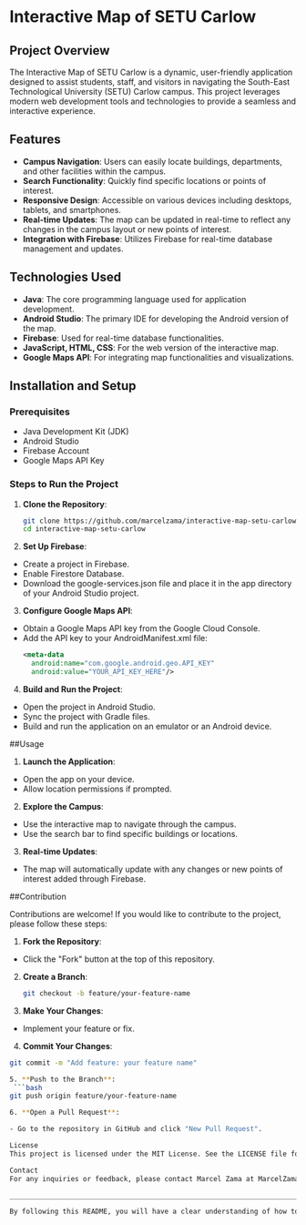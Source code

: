 # Interactive Map of SETU Carlow

## Project Overview

The Interactive Map of SETU Carlow is a dynamic, user-friendly application designed to assist students, staff, and visitors in navigating the South-East Technological University (SETU) Carlow campus. This project leverages modern web development tools and technologies to provide a seamless and interactive experience.

## Features

- **Campus Navigation**: Users can easily locate buildings, departments, and other facilities within the campus.
- **Search Functionality**: Quickly find specific locations or points of interest.
- **Responsive Design**: Accessible on various devices including desktops, tablets, and smartphones.
- **Real-time Updates**: The map can be updated in real-time to reflect any changes in the campus layout or new points of interest.
- **Integration with Firebase**: Utilizes Firebase for real-time database management and updates.

## Technologies Used

- **Java**: The core programming language used for application development.
- **Android Studio**: The primary IDE for developing the Android version of the map.
- **Firebase**: Used for real-time database functionalities.
- **JavaScript, HTML, CSS**: For the web version of the interactive map.
- **Google Maps API**: For integrating map functionalities and visualizations.

## Installation and Setup

### Prerequisites

- Java Development Kit (JDK)
- Android Studio
- Firebase Account
- Google Maps API Key

### Steps to Run the Project

1. **Clone the Repository**:
   ```bash
   git clone https://github.com/marcelzama/interactive-map-setu-carlow.git
   cd interactive-map-setu-carlow

2. **Set Up Firebase**:
- Create a project in Firebase.
- Enable Firestore Database.
- Download the google-services.json file and place it in the app directory of your Android Studio project.

3. **Configure Google Maps API**:
- Obtain a Google Maps API key from the Google Cloud Console.
- Add the API key to your AndroidManifest.xml file:
  ```xml
  <meta-data
    android:name="com.google.android.geo.API_KEY"
    android:value="YOUR_API_KEY_HERE"/>

4. **Build and Run the Project**:
- Open the project in Android Studio.
- Sync the project with Gradle files.
- Build and run the application on an emulator or an Android device.

##Usage
1. **Launch the Application**:

- Open the app on your device.
- Allow location permissions if prompted.
  
2. **Explore the Campus**:

- Use the interactive map to navigate through the campus.
- Use the search bar to find specific buildings or locations.
  
3. **Real-time Updates**:

- The map will automatically update with any changes or new points of interest added through Firebase.

##Contribution

Contributions are welcome! If you would like to contribute to the project, please follow these steps:

1. **Fork the Repository**:

- Click the "Fork" button at the top of this repository.

2. **Create a Branch**:
   ```bash
   git checkout -b feature/your-feature-name
3. **Make Your Changes**:
   
- Implement your feature or fix.
  
4. **Commit Your Changes**:
  ```bash
  git commit -m "Add feature: your feature name"

5. **Push to the Branch**:
   ```bash
  git push origin feature/your-feature-name

6. **Open a Pull Request**:

- Go to the repository in GitHub and click "New Pull Request".

License
This project is licensed under the MIT License. See the LICENSE file for details.

Contact
For any inquiries or feedback, please contact Marcel Zama at MarcelZama@outlook.com.

___________________________________________________________________________________________________

By following this README, you will have a clear understanding of how to set up, use, and contribute to the Interactive Map of SETU Carlow project. If you have any questions or need further assistance, feel free to reach out.
